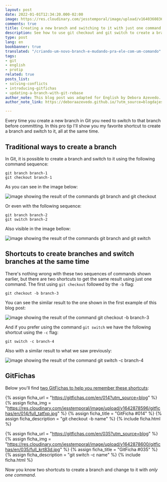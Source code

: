 ```yaml
---
layout: post
date: 2022-01-01T12:34:20.000-02:00
image: https://res.cloudinary.com/jesstemporal/image/upload/v1640360836/covers/pro_tip_voc9gk.png
comments: true
title: Creating a new branch and switching to it with just one command
description: See how to use git checkout and git switch to create a branch and switch to it with just one command
type: post
lang: en
bookbanner: true
translated: "/criando-um-novo-branch-e-mudando-pra-ele-com-um-comando"
tags:
- git
- english
- protip
related: true
posts_list:
- solving-conflicts
- introducing-gitfichas
- updating-a-branch-with-git-rebase
author_note: This blog post was adapted for English by Debora Azevedo.
author_note_link: https://deboraazevedo.github.io/?utm_source=blogdajess

---
```

Every time you create a new branch in Git you need to switch to that branch before committing. In this pro tip I'll show you my favorite shortcut to create a branch and switch to it, all at the same time.

## Traditional ways to create a branch

In Git, it is possible to create a branch and switch to it using the following command sequence:

```console
git branch branch-1
git checkout branch-1
```
As you can see in the image below:

![image showing the result of the commands git branch and git checkout](https://res.cloudinary.com/jesstemporal/image/upload/v1643316044/git-atalhos/git-chekout-branch-fig1_wtfkds.png)

Or even with the following sequence:

```console
git branch branch-2
git switch branch-2
```

Also visible in the image bellow:

![image showing the result of the commands git branch and git switch](https://res.cloudinary.com/jesstemporal/image/upload/v1643316044/git-atalhos/git-switch-branch-fig2_ipahho.png)

## Shortcuts to create branches and switch branches at the same time

There's nothing wrong with these two sequences of commands shown earlier, but there are two shortcuts to get the same result using just one command. The first using `git checkout` followed by the `-b` flag:

```console
git checkout -b branch-3
```

You can see the similar result to the one shown in the first example of this blog post:

![image showing the result of the command git checkout -b branch-3](https://res.cloudinary.com/jesstemporal/image/upload/v1643317261/git-atalhos/git-checkout-b-fig3_qengsz.png)

And if you prefer using the command `git switch` we have the following shortcut using the `-c` flag:

```console
git switch -c branch-4
```

Also with a similar result to what we saw previously:

![image showing the result of the command git switch -c branch-4](https://res.cloudinary.com/jesstemporal/image/upload/v1643317261/git-atalhos/git-switch-c-fig4_xqijaw.png)

## GitFichas

Below you'll find [two GitFichas to help you remember these shortcuts](https://gitfichas.com):

{% assign ficha_url = "https://gitfichas.com/en/014?utm_source=blog" %}
{% assign ficha_img = "https://res.cloudinary.com/jesstemporal/image/upload/v1642878596/gitfichas/en/014/full_tatfxp.jpg" %}
{% assign ficha_title = "GitFicha #014" %}
{% assign ficha_description = "git checkout -b name" %}
{% include ficha.html %}

{% assign ficha_url = "https://gitfichas.com/en/035?utm_source=blog" %}
{% assign ficha_img = "https://res.cloudinary.com/jesstemporal/image/upload/v1642878600/gitfichas/en/035/full_krt83d.jpg" %}
{% assign ficha_title = "GitFicha #035" %}
{% assign ficha_description = "git switch -c name" %}
{% include ficha.html %}

Now you know two shortcuts to create a branch and change to it with _only one command_.
